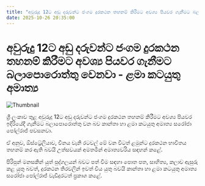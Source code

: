 ```yaml
---
title: "අවුරුදු 12ට අඩු දරුවන්ට ජංගම දුරකථන තහනම් කිරීමට අවශ්‍ය පියවර ගැනීමට බලාපොරොත්තු වෙනවා - ළමා කටයුතු අමාත්‍ය"
date: 2025-10-26 20:35:00
---
```


# අවුරුදු 12ට අඩු දරුවන්ට ජංගම දුරකථන තහනම් කිරීමට අවශ්‍ය පියවර ගැනීමට බලාපොරොත්තු වෙනවා - ළමා කටයුතු අමාත්‍ය

![Thumbnail](https://helakuru.sgp1.cdn.digitaloceanspaces.com/esana/images/lib/saroja-saviththri-ui.jpg)

ශ්‍රී ලංකාව තුළ අවුරුදු 12ට අඩු දරුවන්ට ජංගම දුරකථන තහනම් කිරීමට අවශ්‍ය පියවර ඉදිරියේදී ගැනීමට බලාපොරොත්තු වන බව කාන්තා හා ළමා කටයුතු අමාත්‍ය සරෝජා පෝල්රාජ් පවසනවා.

ඒ අනුව, ඕස්ට්‍රේලියාව, චීනය වැනි රටවල් මේ වන විටත් ළමුන්ට දුරකථන භාවිතය තහනම් කර ඇති බවයි උත්සවයක් අමතමින් අමාත්‍යවරිය සඳහන් කළේ.

පිරිපුන් මනසකින් යුත් පුද්ගලයන් බවට පත් වීම සඳහා පොත පත, සාහිත්‍ය, කලාව ඇසුරු කළ යුතු බවත්, දුරකථන තිරවලින් ඉවත් විය යුතු බවයි කාන්තා හා ළමා කටයුතු අමාත්‍ය සරෝජා පෝල්රාජ් වැඩිදුරටත් ප්‍රකාශ කළේ.

